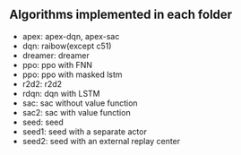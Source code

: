 ## Algorithms implemented in each folder

- apex: apex-dqn, apex-sac
- dqn: raibow(except c51)
- dreamer: dreamer
- ppo: ppo with FNN
- ppo: ppo with masked lstm
- r2d2: r2d2
- rdqn: dqn with LSTM
- sac: sac without value function
- sac2: sac with value function
- seed: seed
- seed1: seed with a separate actor
- seed2: seed with an external replay center